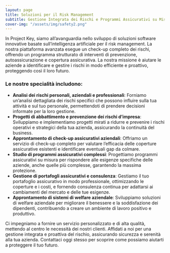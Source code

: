 ```yaml
---
layout: page
title: Soluzioni per il Risk Management
subtitle: Gestione Integrata dei Rischi e Programmi Assicurativi su Misura per la Tua Azienda
cover-img: "/assets/img/safety2.png"
---
```

In Project Key, siamo all’avanguardia nello sviluppo di soluzioni software innovative basate sull’intelligenza artificiale per il risk management. La nostra piattaforma avanzata esegue un check-up completo dei rischi, offrendo un programma strutturato di interventi di prevenzione, autoassicurazione e copertura assicurativa. La nostra missione è aiutare le aziende a identificare e gestire i rischi in modo efficiente e proattivo, proteggendo così il loro futuro.

### Le nostre specialità includono:

- **Analisi dei rischi personali, aziendali e professionali**: Forniamo un’analisi dettagliata dei rischi specifici che possono influire sulla tua attività e sul tuo personale, permettendoti di prendere decisioni informate per la loro gestione.
- **Progetti di abbattimento e prevenzione dei rischi d’impresa**: Sviluppiamo e implementiamo progetti mirati a ridurre e prevenire i rischi operativi e strategici della tua azienda, assicurando la continuità del business.
- **Approntamento di check-up assicurativi aziendali**: Offriamo un servizio di check-up completo per valutare l’efficacia delle coperture assicurative esistenti e identificare eventuali gap da colmare.
- **Studio di programmi assicurativi complessi**: Progettiamo programmi assicurativi su misura per rispondere alle esigenze specifiche delle aziende, anche quelle più complesse, garantendo la massima protezione.
- **Gestione di portafogli assicurativi e consulenza**: Gestiamo il tuo portafoglio assicurativo in modo professionale, ottimizzando le coperture e i costi, e fornendo consulenza continua per adattarsi ai cambiamenti del mercato e delle tue esigenze.
- **Approntamento di sistemi di welfare aziendale**: Sviluppiamo soluzioni di welfare aziendale per migliorare il benessere e la soddisfazione dei dipendenti, contribuendo a creare un ambiente di lavoro positivo e produttivo.

Ci impegniamo a fornire un servizio personalizzato e di alta qualità, mettendo al centro le necessità dei nostri clienti. Affidati a noi per una gestione integrata e proattiva del rischio, assicurando sicurezza e serenità alla tua azienda. Contattaci oggi stesso per scoprire come possiamo aiutarti a proteggere il tuo futuro.
